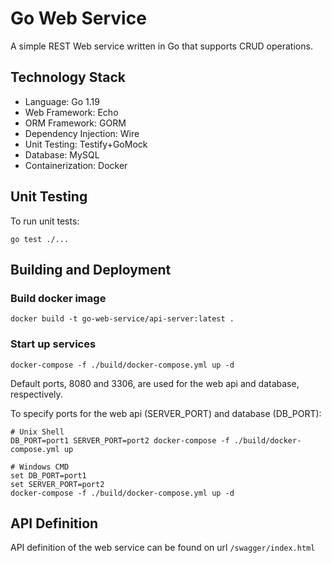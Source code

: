 #  Go Web Service
A simple REST Web service written in Go that supports CRUD operations.

## Technology Stack
- Language:             Go 1.19
- Web Framework:        Echo
- ORM Framework:        GORM
- Dependency Injection: Wire
- Unit Testing:         Testify+GoMock
- Database:             MySQL
- Containerization:     Docker

## Unit Testing
To run unit tests:
```shell
go test ./...
```


## Building and Deployment
### Build docker image
```shell
docker build -t go-web-service/api-server:latest .
```
### Start up services
```shell
docker-compose -f ./build/docker-compose.yml up -d
```

Default ports, 8080 and 3306, are used for the web api and database, respectively.

To specify ports for the web api (SERVER_PORT) and database (DB_PORT):
```shell
# Unix Shell
DB_PORT=port1 SERVER_PORT=port2 docker-compose -f ./build/docker-compose.yml up

# Windows CMD
set DB_PORT=port1
set SERVER_PORT=port2 
docker-compose -f ./build/docker-compose.yml up -d
```


## API Definition
API definition of the web service can be found on url `/swagger/index.html`